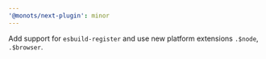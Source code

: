 ```yaml
---
'@monots/next-plugin': minor
---
```


Add support for `esbuild-register` and use new platform extensions `.$node`, `.$browser`.
